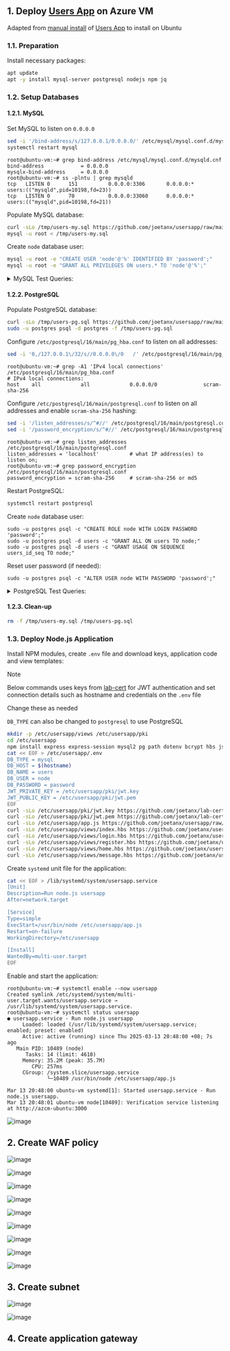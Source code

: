 ## 1. Deploy [Users App](https://github.com/joetanx/usersapp) on Azure VM

Adapted from [manual install](https://github.com/joetanx/usersapp#4-deployment-via-manual-install) of [Users App](https://github.com/joetanx/usersapp) to install on Ubuntu

### 1.1. Preparation

Install necessary packages:

```sh
apt update
apt -y install mysql-server postgresql nodejs npm jq
```

### 1.2. Setup Databases

#### 1.2.1. MySQL

Set MySQL to listen on `0.0.0.0`

```sh
sed -i '/bind-address/s/127.0.0.1/0.0.0.0/' /etc/mysql/mysql.conf.d/mysqld.cnf
systemctl restart mysql
```

```console
root@ubuntu-vm:~# grep bind-address /etc/mysql/mysql.conf.d/mysqld.cnf
bind-address            = 0.0.0.0
mysqlx-bind-address     = 0.0.0.0
root@ubuntu-vm:~# ss -plntu | grep mysqld
tcp   LISTEN 0      151          0.0.0.0:3306       0.0.0.0:*    users:(("mysqld",pid=10198,fd=23))
tcp   LISTEN 0      70           0.0.0.0:33060      0.0.0.0:*    users:(("mysqld",pid=10198,fd=21))
```

Populate MySQL database:

```sh
curl -sLo /tmp/users-my.sql https://github.com/joetanx/usersapp/raw/main/users-my.sql
mysql -u root < /tmp/users-my.sql
```

Create `node` database user:

```sh
mysql -u root -e "CREATE USER 'node'@'%' IDENTIFIED BY 'password';"
mysql -u root -e "GRANT ALL PRIVILEGES ON users.* TO 'node'@'%';"
```

<details><summary>MySQL Test Queries:</summary>

Retrieve a random row:

```sh
mysql -u root -e "SELECT id,firstName,lastName,username,email,mobile,password FROM users.users ORDER BY RAND() LIMIT 0,1;"
```

Search for a user:

```sh
mysql -u root -e "SELECT id,firstName,lastName,username,email,mobile,password FROM users.users WHERE firstName LIKE '%jack%';"
```

</details>

#### 1.2.2. PostgreSQL

Populate PostgreSQL database:

```sh
curl -sLo /tmp/users-pg.sql https://github.com/joetanx/usersapp/raw/main/users-pg.sql
sudo -u postgres psql -d postgres -f /tmp/users-pg.sql
```

Configure `/etc/postgresql/16/main/pg_hba.conf` to listen on all addresses:

```sh
sed -i '0,/127.0.0.1\/32/s//0.0.0.0\/0   /' /etc/postgresql/16/main/pg_hba.conf
```

```console
root@ubuntu-vm:~# grep -A1 'IPv4 local connections' /etc/postgresql/16/main/pg_hba.conf
# IPv4 local connections:
host    all             all             0.0.0.0/0               scram-sha-256
```

Configure `/etc/postgresql/16/main/postgresql.conf` to listen on all addresses and enable `scram-sha-256` hashing:

```sh
sed -i '/listen_addresses/s/^#//' /etc/postgresql/16/main/postgresql.conf
sed -i '/password_encryption/s/^#//' /etc/postgresql/16/main/postgresql.conf
```

```console
root@ubuntu-vm:~# grep listen_addresses /etc/postgresql/16/main/postgresql.conf
listen_addresses = 'localhost'          # what IP address(es) to listen on;
root@ubuntu-vm:~# grep password_encryption /etc/postgresql/16/main/postgresql.conf
password_encryption = scram-sha-256     # scram-sha-256 or md5
```

Restart PostgreSQL:

```sh
systemctl restart postgresql
```

Create `node` database user:

```
sudo -u postgres psql -c "CREATE ROLE node WITH LOGIN PASSWORD 'password';"
sudo -u postgres psql -d users -c "GRANT ALL ON users TO node;"
sudo -u postgres psql -d users -c "GRANT USAGE ON SEQUENCE users_id_seq TO node;"
```

Reset user password (if needed):

```
sudo -u postgres psql -c "ALTER USER node WITH PASSWORD 'password';"
```

<details><summary>PostgreSQL Test Queries:</summary>

Retrieve a random row:

```sh
sudo -u postgres psql -d users -c "SELECT id,firstName,lastName,username,email,mobile,password FROM users ORDER BY RANDOM() LIMIT 1 OFFSET 0;"
```

Search for a user:

```sh
sudo -u postgres psql -d users -c "SELECT id,firstName,lastName,username,email,mobile,password FROM users WHERE LOWER(firstName) LIKE '%jack%';"
```

</details>

#### 1.2.3. Clean-up

```sh
rm -f /tmp/users-my.sql /tmp/users-pg.sql
```

### 1.3. Deploy Node.js Application

Install NPM modules, create `.env` file and download keys, application code and view templates:

> [!Note]
>
> Below commands uses keys from [lab-cert](https://github.com/joetanx/lab-certs) for JWT authentication and set connection details such as hostname and credentials on the `.env` file
>
> Change these as needed
>
> `DB_TYPE` can also be changed to `postgresql` to use PostgreSQL

```sh
mkdir -p /etc/usersapp/views /etc/usersapp/pki
cd /etc/usersapp
npm install express express-session mysql2 pg path dotenv bcrypt hbs jsonwebtoken cookie-parser
cat << EOF > /etc/usersapp/.env
DB_TYPE = mysql
DB_HOST = $(hostname)
DB_NAME = users
DB_USER = node
DB_PASSWORD = password
JWT_PRIVATE_KEY = /etc/usersapp/pki/jwt.key
JWT_PUBLIC_KEY = /etc/usersapp/pki/jwt.pem
EOF
curl -sLo /etc/usersapp/pki/jwt.key https://github.com/joetanx/lab-certs/raw/main/ca/lab_issuer.key
curl -sLo /etc/usersapp/pki/jwt.pem https://github.com/joetanx/lab-certs/raw/main/ca/lab_issuer.pem
curl -sLo /etc/usersapp/app.js https://github.com/joetanx/usersapp/raw/main/app.js
curl -sLo /etc/usersapp/views/index.hbs https://github.com/joetanx/usersapp/raw/main/index.html
curl -sLo /etc/usersapp/views/login.hbs https://github.com/joetanx/usersapp/raw/main/login.html
curl -sLo /etc/usersapp/views/register.hbs https://github.com/joetanx/usersapp/raw/main/register.html
curl -sLo /etc/usersapp/views/home.hbs https://github.com/joetanx/usersapp/raw/main/home.html
curl -sLo /etc/usersapp/views/message.hbs https://github.com/joetanx/usersapp/raw/main/message.html
```

Create `systemd` unit file for the application:

```sh
cat << EOF > /lib/systemd/system/usersapp.service
[Unit]
Description=Run node.js usersapp
After=network.target

[Service]
Type=simple
ExecStart=/usr/bin/node /etc/usersapp/app.js
Restart=on-failure
WorkingDirectory=/etc/usersapp

[Install]
WantedBy=multi-user.target
EOF
```

Enable and start the application:

```console
root@ubuntu-vm:~# systemctl enable --now usersapp
Created symlink /etc/systemd/system/multi-user.target.wants/usersapp.service → /usr/lib/systemd/system/usersapp.service.
root@ubuntu-vm:~# systemctl status usersapp
● usersapp.service - Run node.js usersapp
     Loaded: loaded (/usr/lib/systemd/system/usersapp.service; enabled; preset: enabled)
     Active: active (running) since Thu 2025-03-13 20:48:00 +08; 7s ago
   Main PID: 10489 (node)
      Tasks: 14 (limit: 4610)
     Memory: 35.2M (peak: 35.7M)
        CPU: 257ms
     CGroup: /system.slice/usersapp.service
             └─10489 /usr/bin/node /etc/usersapp/app.js

Mar 13 20:48:00 ubuntu-vm systemd[1]: Started usersapp.service - Run node.js usersapp.
Mar 13 20:48:01 ubuntu-vm node[10489]: Verification service listening at http://azcm-ubuntu:3000
```

![image](https://github.com/user-attachments/assets/b492e318-8523-4533-b101-dcc5459c14dd)

## 2. Create WAF policy

![image](https://github.com/user-attachments/assets/eec48469-5676-46d3-ba0f-029e7df22492)

![image](https://github.com/user-attachments/assets/ebc096b0-ec44-434c-8d78-dcd03a2cf489)

![image](https://github.com/user-attachments/assets/26d709b8-d50f-4cc5-a172-51b70eae4cb2)

![image](https://github.com/user-attachments/assets/ca0384d4-25d4-48b1-b0e7-04bacf48eeac)

![image](https://github.com/user-attachments/assets/b1d44d78-9e0a-4e5c-b7b9-d05b013ba383)

![image](https://github.com/user-attachments/assets/d9e75712-19c8-4f0f-95d6-84fe7134477a)

![image](https://github.com/user-attachments/assets/9e7d29f0-2435-4792-ba1b-0209ce93e136)

![image](https://github.com/user-attachments/assets/c3bed6de-6c5c-4d67-b396-edd300b56722)

![image](https://github.com/user-attachments/assets/f8099173-2ca3-4134-99a7-77c91590ebe1)

## 3. Create subnet

![image](https://github.com/user-attachments/assets/3efab161-3830-46cc-b6a0-7bf8aad76c27)

![image](https://github.com/user-attachments/assets/0d2c835d-53aa-4b01-a249-69f156010f67)

## 4. Create application gateway
